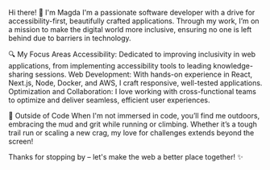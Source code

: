 Hi there! 👋 I'm Magda
I'm a passionate software developer with a drive for accessibility-first, beautifully crafted applications. Through my work, I’m on a mission to make the digital world more inclusive, ensuring no one is left behind due to barriers in technology.

🔍 My Focus Areas
Accessibility: Dedicated to improving inclusivity in web applications, from implementing accessibility tools to leading knowledge-sharing sessions.
Web Development: With hands-on experience in React, Next.js, Node, Docker, and AWS, I craft responsive, well-tested applications.
Optimization and Collaboration: I love working with cross-functional teams to optimize and deliver seamless, efficient user experiences.

🌲 Outside of Code
When I'm not immersed in code, you’ll find me outdoors, embracing the mud and grit while running or climbing. Whether it’s a tough trail run or scaling a new crag, my love for challenges extends beyond the screen!

Thanks for stopping by – let's make the web a better place together! ✨

